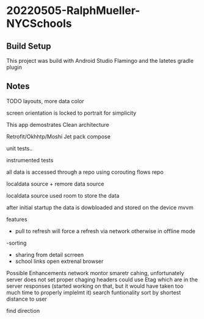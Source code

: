 # 20220505-RalphMueller-NYCSchools

## Build Setup
This project was build with Android Studio Flamingo and the latetes gradle plugin


## Notes

TODO layouts, more data color

screen orientation is locked to portrait for simplicity

This app demostrates  Clean architecture


Retrofit/Okhhtp/Moshi
Jet pack compose

unit tests..

instrumented tests

all data is accessed through a repo using corouting flows repo

localdata source + remore data source

localdata source used room to store the data

after initial startup the data is dowbloaded and stored on the device
mvvm


features
- pull to refresh will force a refresh via  network
otherwise in offline mode

-sorting
- sharing from detail scrreen
- school links open extrenal browser


Possible Enhancements
network montor
smaretr cahing, unfortunately server does not set proper chaging headers
could use Etag which are in the server responses (started working on that, but it would have taken too much time to properly implelmt it)
search funtionality 
sort by shortest distance to user

find direction 

